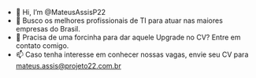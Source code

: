 - 👋 Hi, I’m @MateusAssisP22
- 👀 Busco os melhores profissionais de TI para atuar nas maiores empresas do Brasil. 
- 📄 Pracisa de uma forcinha para dar aquele Upgrade no  CV? Entre em contato comigo.
- 📫 Caso tenha interesse em conhecer nossas vagas, envie seu CV para mateus.assis@projeto22.com.br

<!---
MateusAssisP22/MateusAssisP22 is a ✨ special ✨ repository because its `README.md` (this file) appears on your GitHub profile.
You can click the Preview link to take a look at your changes.
--->
